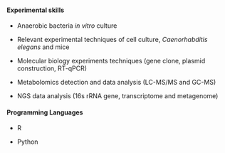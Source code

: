 #### Experimental skills

* Anaerobic bacteria *in vitro* culture

* Relevant experimental techniques of cell culture, *Caenorhabditis elegans* and mice

* Molecular biology experiments techniques (gene clone, plasmid construction, RT-qPCR)

* Metabolomics detection and data analysis (LC-MS/MS and GC-MS)

* NGS data analysis (16s rRNA gene, transcriptome and metagenome)

#### Programming Languages

* R

* Python

